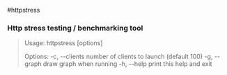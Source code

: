 #httpstress
### Http stress testing / benchmarking tool

> Usage: httpstress [options] <url>
>
> Options:
>   -c, --clients <number>    number of clients to launch (default 100)
>   -g, --graph               draw graph when running
>   -h, --help                print this help and exit

